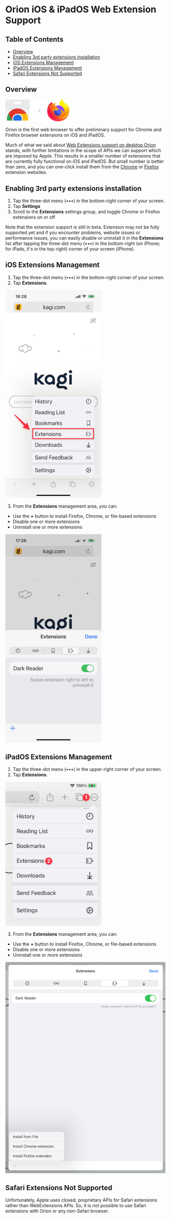 #  Orion iOS & iPadOS Web Extension Support

## Table of Contents

- [Overview](#overview)
- [Enabling 3rd party extensions installation](#enable_installation)
- [iOS Extensions Management](#ios_management)
- [iPadOS Extensions Management](#ipados_management)
- [Safari Extensions Not Supported](#safari)

<a name="overview"></a>
## Overview

<img src="media/extensions-google-firefox.png" width="200" alt="Chrome & Firefox Logos"><br />

Orion is the first web browser to offer preliminary support for Chrome and Firefox browser extensions on iOS and iPadOS.

Much of what we said about [Web Extensions support on desktop Orion](macos-extensions.md) stands, with further limitations in the scope of APIs we can support which are imposed by Apple. This results in a smaller number of extensions that are currently fully functional on iOS and iPadOS. But small number is better than zero, and you can one-click install them from the [Chrome](https://chrome.google.com/webstore/category/extensions) or [Firefox](https://addons.mozilla.org/en-US/firefox/extensions/) extension websites.

<a name="enable_installation"></a>
## Enabling 3rd party extensions installation

1. Tap the three-dot menu (•••) in the bottom-right corner of your screen.
2. Tap **Settings**
3. Scroll to the **Extensions** settings group, and toggle Chrome or Firefox extensions on or off

Note that the extension support is still in beta. Extension may not be fully supported yet and if you encounter problems, website issues or performance issues, you can easily disable or uninstall it in the **Extensions** list after tapping the three-dot menu (•••) in the bottom-right (on iPhone; for iPads, it's in the top-right) corner of your screen (iPhone).

<a name="ios_management"></a>
## iOS Extensions Management

1. Tap the three-dot menu (•••) in the bottom-right corner of your screen.
2. Tap **Extensions**.

<img src="media/ios_manage_extensions_1.png" width="300" alt="iOS Extensions Menu Choice"><br />

3. From the **Extensions** management area, you can:
  - Use the **+** button to install Firefox, Chrome, or file-based extensions
  - Disable one or more extensions
  - Uninstall one or more extensions
  
  <img src="media/ios_manage_extensions_2.png" width="300" alt="iOS Extensions Management Area"><br />

<a name="ipados_management"></a>
## iPadOS Extensions Management

1. Tap the three-dot menu (•••) in the upper-right corner of your screen.
2. Tap **Extensions**.

<img src="media/ipados_manage_extensions_1.png" width="300" alt="iPadOS Extensions Menu Choice"><br />

3. From the **Extensions** management area, you can:
  - Use the **+** button to install Firefox, Chrome, or file-based extensions
  - Disable one or more extensions
  - Uninstall one or more extensions

  <img src="media/ipados_manage_extensions_2.png" width="500" alt="iPadOS Extensions Management Area"><br />
  
  <a name="safari"></a>
## Safari Extensions Not Supported

Unfortunately, Apple uses closed, proprietary APIs for Safari extensions rather than WebExtensions APIs. So, it is not possible to use Safari extensions with Orion or any non-Safari browser.
